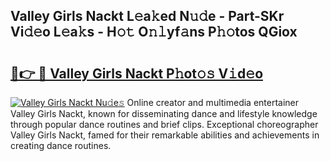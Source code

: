 ## Valley Girls Nackt L𝚎a𝚔ed N𝚞𝚍e - Part-SKr Vi𝚍𝚎o L𝚎a𝚔s - H𝚘𝚝 O𝚗𝚕yf𝚊ns P𝚑𝚘tos QGiox

# <h2><a href="http://kfc3a5n.oniu.top/?m=Valley+Girls+Nackt">🔗👉 🔴 Valley Girls Nackt P𝚑ot𝚘𝚜 V𝚒d𝚎o</a></h2>

[![Valley Girls Nackt Nu𝚍e𝚜](https://i.imgur.com/0qMVB7G.gif)](http://kfc3a5n.oniu.top/?m=Valley+Girls+Nackt)
Online creator and multimedia entertainer Valley Girls Nackt, known for disseminating dance and lifestyle knowledge through popular dance routines and brief clips. Exceptional choreographer Valley Girls Nackt, famed for their remarkable abilities and achievements in creating dance routines.  
